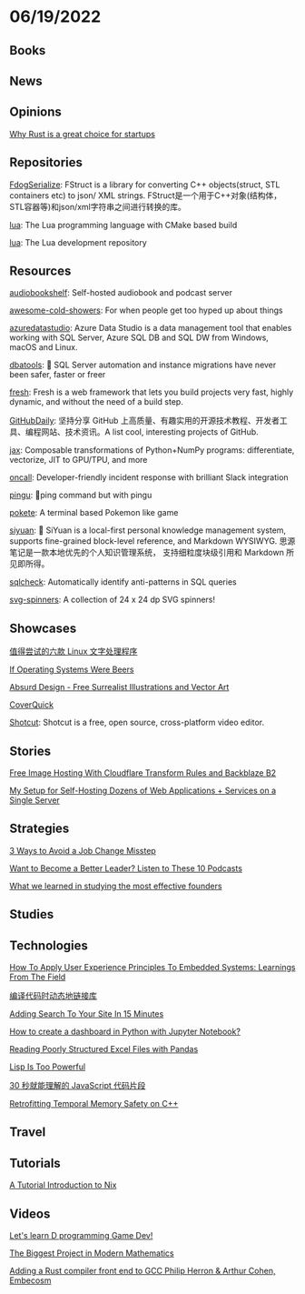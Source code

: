 # 06/19/2022

## Books

## News

## Opinions
[Why Rust is a great choice for startups](https://dailyedit.com/blog/why-rust-is-a-great-choice-for-startups/)

## Repositories
[FdogSerialize](https://github.com/HuaGouFdog/FdogSerialize): FStruct is a library for converting C++ objects(struct, STL containers etc) to json/ XML strings. FStruct是一个用于C++对象(结构体，STL容器等)和json/xml字符串之间进行转换的库。

[lua](https://github.com/LuaDist/lua): The Lua programming language with CMake based build

[lua](https://github.com/lua/lua): The Lua development repository

## Resources
[audiobookshelf](https://github.com/advplyr/audiobookshelf): Self-hosted audiobook and podcast server

[awesome-cold-showers](https://github.com/hwayne/awesome-cold-showers): For when people get too hyped up about things

[azuredatastudio](https://github.com/microsoft/azuredatastudio): Azure Data Studio is a data management tool that enables working with SQL Server, Azure SQL DB and SQL DW from Windows, macOS and Linux.

[dbatools](https://github.com/dataplat/dbatools): 🚀 SQL Server automation and instance migrations have never been safer, faster or freer

[fresh](https://github.com/lucacasonato/fresh): Fresh is a web framework that lets you build projects very fast, highly dynamic, and without the need of a build step.

[GitHubDaily](https://github.com/GitHubDaily/GitHubDaily): 坚持分享 GitHub 上高质量、有趣实用的开源技术教程、开发者工具、编程网站、技术资讯。A list cool, interesting projects of GitHub.

[jax](https://github.com/google/jax): Composable transformations of Python+NumPy programs: differentiate, vectorize, JIT to GPU/TPU, and more

[oncall](https://github.com/grafana/oncall): Developer-friendly incident response with brilliant Slack integration

[pingu](https://github.com/sheepla/pingu): 🐧ping command but with pingu

[pokete](https://github.com/lxgr-linux/pokete): A terminal based Pokemon like game

[siyuan](https://github.com/siyuan-note/siyuan): 📕 SiYuan is a local-first personal knowledge management system, supports fine-grained block-level reference, and Markdown WYSIWYG. 思源笔记是一款本地优先的个人知识管理系统， 支持细粒度块级引用和 Markdown 所见即所得。

[sqlcheck](https://github.com/jarulraj/sqlcheck): Automatically identify anti-patterns in SQL queries

[svg-spinners](https://github.com/n3r4zzurr0/svg-spinners): A collection of 24 x 24 dp SVG spinners!

## Showcases
[值得尝试的六款 Linux 文字处理程序](https://linux.cn/article-14693-1.html)

[If Operating Systems Were Beers](https://beerme.com/beeros.php)

[Absurd Design - Free Surrealist Illustrations and Vector Art](https://absurd.design/)

[CoverQuick](https://www.coverquick.co/)

[Shotcut](https://www.shotcut.org/): Shotcut is a free, open source, cross-platform video editor.

## Stories
[Free Image Hosting With Cloudflare Transform Rules and Backblaze B2](https://www.backblaze.com/blog/free-image-hosting-with-cloudflare-transform-rules-and-backblaze-b2/)

[My Setup for Self-Hosting Dozens of Web Applications + Services on a Single Server](https://cprimozic.net/blog/my-selfhosted-websites-architecture/)

## Strategies
[3 Ways to Avoid a Job Change Misstep](https://ianmcallister.substack.com/p/3-ways-to-avoid-a-job-change-misstep?s=r)

[Want to Become a Better Leader? Listen to These 10 Podcasts](https://paperform.co/blog/best-leadership-podcasts/)

[What we learned in studying the most effective founders](https://blog.google/outreach-initiatives/entrepreneurs/effective-founders-project/)

## Studies

## Technologies
[How To Apply User Experience Principles To Embedded Systems: Learnings From The Field](https://www.smashingmagazine.com/2022/06/user-experience-principles-embedded-systems/)

[编译代码时动态地链接库](https://linux.cn/article-14690-1.html)

[Adding Search To Your Site In 15 Minutes](https://www.smashingmagazine.com/2022/06/adding-search-website-sitesearch360/)

[How to create a dashboard in Python with Jupyter Notebook?](https://mljar.com/blog/dashboard-python-jupyter-notebook/)

[Reading Poorly Structured Excel Files with Pandas](https://pbpython.com/pandas-excel-range.html)

[Lisp Is Too Powerful](https://wiki.c2.com/?LispIsTooPowerful)

[30 秒就能理解的 JavaScript 代码片段](https://www.wenjiangs.com/docs/30-seconds-of-code)

[Retrofitting Temporal Memory Safety on C++](https://v8.dev/blog/retrofitting-temporal-memory-safety-on-c++)

## Travel

## Tutorials
[A Tutorial Introduction to Nix](https://rgoswami.me/posts/ccon-tut-nix/)

## Videos
[Let's learn D programming Game Dev!](https://www.youtube.com/playlist?list=PLgM-lc_kSqFQPF0UXgmFZpZalqcrSofe-)

[The Biggest Project in Modern Mathematics](https://www.youtube.com/watch?v=_bJeKUosqoY)

[Adding a Rust compiler front end to GCC Philip Herron & Arthur Cohen, Embecosm](https://www.youtube.com/watch?v=R8Pr21nlhig)

